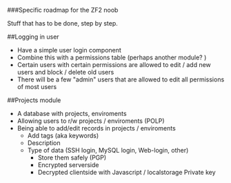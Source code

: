 ###Specific roadmap for the ZF2 noob

Stuff that has to be done, step by step.

##Logging in user
* Have a simple user login component
* Combine this with a permissions table (perhaps another module? )
* Certain users with certain permissions are allowed to edit / add new users and block / delete old users
* There will be a few "admin" users that are allowed to edit all permissions of most users

##Projects module
* A database with projects, enviroments
* Allowing users to r/w projects / enviroments (POLP)
* Being able to add/edit records in projects / enviroments
    * Add tags (aka keywords)
    * Description
    * Type of data (SSH login, MySQL login, Web-login, other)
        * Store them safely (PGP)
        * Encrypted serverside
        * Decrypted clientside with Javascript / localstorage Private key
        